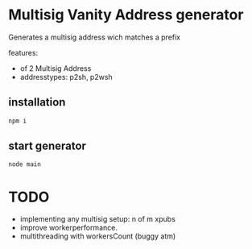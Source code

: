 # Multisig Vanity Address generator
Generates a multisig address wich matches a prefix

features:
-  of 2 Multisig Address
-  addresstypes: p2sh, p2wsh

## installation
```bash
npm i
```

## start generator
```bash
node main
```

# TODO

- implementing any multisig setup: n of m xpubs
- improve workerperformance.
- multithreading with workersCount (buggy atm)